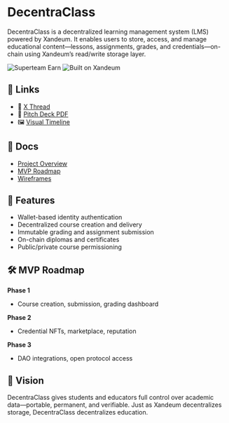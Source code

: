 
# DecentraClass

DecentraClass is a decentralized learning management system (LMS) powered by Xandeum. It enables users to store, access, and manage educational content—lessons, assignments, grades, and credentials—on-chain using Xandeum’s read/write storage layer.

![Superteam Earn](https://img.shields.io/badge/Superteam-Earn%20Bounty-blue)
![Built on Xandeum](https://img.shields.io/badge/Built%20on-Xandeum-4b0082)

## 🔗 Links
- 🧵 [X Thread](https://x.com/johnm56466/status/1944131760029413767)
- 📄 [Pitch Deck PDF](docs/DecentraClass_Pitch_Deck.pdf)
- 🖼️ [Visual Timeline](docs/DecentraClass_Timeline.png)

## 📘 Docs
- [Project Overview](docs/overview.md)
- [MVP Roadmap](docs/roadmap.md)
- [Wireframes](docs/wireframes.md)

## 🚀 Features
- Wallet-based identity authentication
- Decentralized course creation and delivery
- Immutable grading and assignment submission
- On-chain diplomas and certificates
- Public/private course permissioning

## 🛠️ MVP Roadmap
**Phase 1**
- Course creation, submission, grading dashboard

**Phase 2**
- Credential NFTs, marketplace, reputation

**Phase 3**
- DAO integrations, open protocol access

## 🧠 Vision
DecentraClass gives students and educators full control over academic data—portable, permanent, and verifiable. Just as Xandeum decentralizes storage, DecentraClass decentralizes education.
